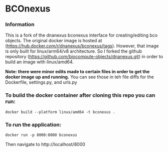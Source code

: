 # BCOnexus

### Information

This is a fork of the dnanexus bconexus interface for creating/editing bco objects.
The original docker image is hosted at (https://hub.docker.com/r/dnanexus/bconexus/tags).
However, that image is only built for linux/arm64/v8 architecture. So I forked the github repository (https://github.com/biocompute-objects/dnanexus.git) in order to build an image with linux/amd64.

**Note: there were minor edits made to certain files in order to get the docker image up and running.** You can see those in teh file diffs for the Dockerfile, settings.py, and urls.py


### To build the docker container after cloning this repo you can run:
```
docker build --platform linux/amd64 -t bconexus .
```

### To run the application:
```
docker run -p 8000:8000 bconexus
```
Then navigate to http://localhost/8000
